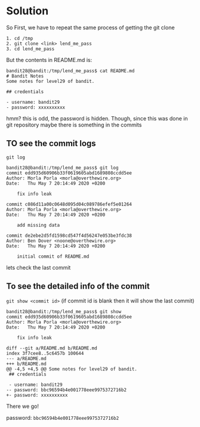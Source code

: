 # Solution

So First, we have to repeat the same process of getting the git clone

```
1. cd /tmp
2. git clone <link> lend_me_pass
3. cd lend_me_pass
```

But the contents in README.md is:

```
bandit28@bandit:/tmp/lend_me_pass$ cat README.md 
# Bandit Notes
Some notes for level29 of bandit.

## credentials

- username: bandit29
- password: xxxxxxxxxx
```
hmm? this is odd, the password is hidden. Though, since this was done in git repository maybe there is something in the commits

## TO see the commit logs

`git log`

```
bandit28@bandit:/tmp/lend_me_pass$ git log
commit edd935d60906b33f0619605abd1689808ccdd5ee
Author: Morla Porla <morla@overthewire.org>
Date:   Thu May 7 20:14:49 2020 +0200

    fix info leak

commit c086d11a00c0648d095d04c089786efef5e01264
Author: Morla Porla <morla@overthewire.org>
Date:   Thu May 7 20:14:49 2020 +0200

    add missing data

commit de2ebe2d5fd1598cd547f4d56247e053be3fdc38
Author: Ben Dover <noone@overthewire.org>
Date:   Thu May 7 20:14:49 2020 +0200

    initial commit of README.md
```

lets check the last commit

## To see the detailed info of the commit

`git show <commit id>` (if commit id is blank then it will show the last commit)

```
bandit28@bandit:/tmp/lend_me_pass$ git show
commit edd935d60906b33f0619605abd1689808ccdd5ee
Author: Morla Porla <morla@overthewire.org>
Date:   Thu May 7 20:14:49 2020 +0200

    fix info leak

diff --git a/README.md b/README.md
index 3f7cee8..5c6457b 100644
--- a/README.md
+++ b/README.md
@@ -4,5 +4,5 @@ Some notes for level29 of bandit.
 ## credentials
 
 - username: bandit29
-- password: bbc96594b4e001778eee9975372716b2
+- password: xxxxxxxxxx
```

There we go!

password: `bbc96594b4e001778eee9975372716b2`